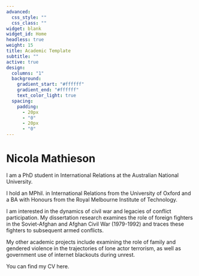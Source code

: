 ```yaml
---
advanced:
  css_style: ""
  css_class: ""
widget: blank
widget_id: Home
headless: true
weight: 15
title: Academic Template
subtitle: ""
active: true
design:
  columns: "1"
  background:
    gradient_start: "#ffffff"
    gradient_end: "#ffffff"
    text_color_light: true
  spacing:
    padding:
      - 20px
      - "0"
      - 20px
      - "0"
---
```

# Nicola Mathieson

I am a PhD student in International Relations at the Australian National University.

I hold an MPhil. in International Relations from the University of Oxford and a BA with Honours from the Royal Melbourne Institute of Technology.

I am interested in the dynamics of civil war and legacies of conflict participation. My dissertation research examines the role of foreign fighters in the Soviet-Afghan and Afghan Civil War (1979-1992) and traces these fighters to subsequent armed conflicts. 

My other academic projects include examining the role of family and gendered violence in the trajectories of lone actor terrorism, as well as government use of internet blackouts during unrest.

You can find my CV here.
